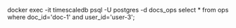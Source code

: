 docker exec -it timescaledb psql -U postgres -d docs_ops
select * from ops where doc_id='doc-1' and user_id='user-3';